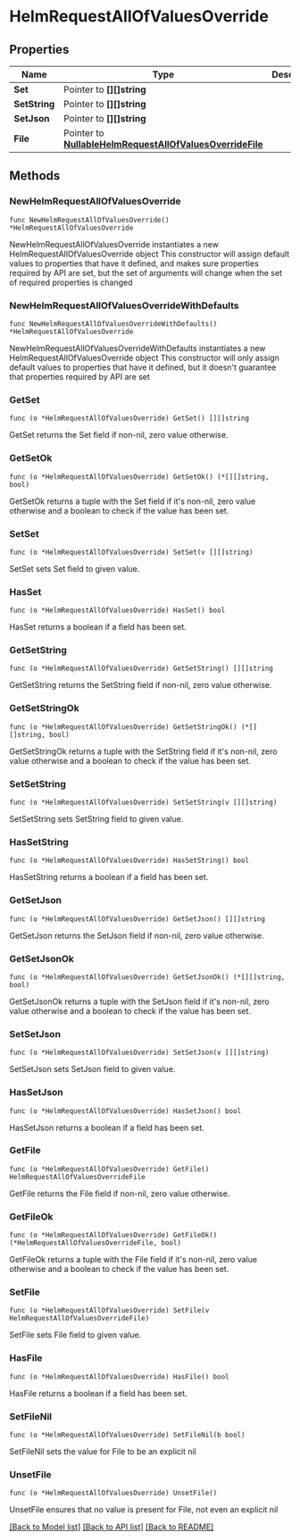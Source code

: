 # HelmRequestAllOfValuesOverride

## Properties

Name | Type | Description | Notes
------------ | ------------- | ------------- | -------------
**Set** | Pointer to **[][]string** |  | [optional] 
**SetString** | Pointer to **[][]string** |  | [optional] 
**SetJson** | Pointer to **[][]string** |  | [optional] 
**File** | Pointer to [**NullableHelmRequestAllOfValuesOverrideFile**](HelmRequestAllOfValuesOverrideFile.md) |  | [optional] 

## Methods

### NewHelmRequestAllOfValuesOverride

`func NewHelmRequestAllOfValuesOverride() *HelmRequestAllOfValuesOverride`

NewHelmRequestAllOfValuesOverride instantiates a new HelmRequestAllOfValuesOverride object
This constructor will assign default values to properties that have it defined,
and makes sure properties required by API are set, but the set of arguments
will change when the set of required properties is changed

### NewHelmRequestAllOfValuesOverrideWithDefaults

`func NewHelmRequestAllOfValuesOverrideWithDefaults() *HelmRequestAllOfValuesOverride`

NewHelmRequestAllOfValuesOverrideWithDefaults instantiates a new HelmRequestAllOfValuesOverride object
This constructor will only assign default values to properties that have it defined,
but it doesn't guarantee that properties required by API are set

### GetSet

`func (o *HelmRequestAllOfValuesOverride) GetSet() [][]string`

GetSet returns the Set field if non-nil, zero value otherwise.

### GetSetOk

`func (o *HelmRequestAllOfValuesOverride) GetSetOk() (*[][]string, bool)`

GetSetOk returns a tuple with the Set field if it's non-nil, zero value otherwise
and a boolean to check if the value has been set.

### SetSet

`func (o *HelmRequestAllOfValuesOverride) SetSet(v [][]string)`

SetSet sets Set field to given value.

### HasSet

`func (o *HelmRequestAllOfValuesOverride) HasSet() bool`

HasSet returns a boolean if a field has been set.

### GetSetString

`func (o *HelmRequestAllOfValuesOverride) GetSetString() [][]string`

GetSetString returns the SetString field if non-nil, zero value otherwise.

### GetSetStringOk

`func (o *HelmRequestAllOfValuesOverride) GetSetStringOk() (*[][]string, bool)`

GetSetStringOk returns a tuple with the SetString field if it's non-nil, zero value otherwise
and a boolean to check if the value has been set.

### SetSetString

`func (o *HelmRequestAllOfValuesOverride) SetSetString(v [][]string)`

SetSetString sets SetString field to given value.

### HasSetString

`func (o *HelmRequestAllOfValuesOverride) HasSetString() bool`

HasSetString returns a boolean if a field has been set.

### GetSetJson

`func (o *HelmRequestAllOfValuesOverride) GetSetJson() [][]string`

GetSetJson returns the SetJson field if non-nil, zero value otherwise.

### GetSetJsonOk

`func (o *HelmRequestAllOfValuesOverride) GetSetJsonOk() (*[][]string, bool)`

GetSetJsonOk returns a tuple with the SetJson field if it's non-nil, zero value otherwise
and a boolean to check if the value has been set.

### SetSetJson

`func (o *HelmRequestAllOfValuesOverride) SetSetJson(v [][]string)`

SetSetJson sets SetJson field to given value.

### HasSetJson

`func (o *HelmRequestAllOfValuesOverride) HasSetJson() bool`

HasSetJson returns a boolean if a field has been set.

### GetFile

`func (o *HelmRequestAllOfValuesOverride) GetFile() HelmRequestAllOfValuesOverrideFile`

GetFile returns the File field if non-nil, zero value otherwise.

### GetFileOk

`func (o *HelmRequestAllOfValuesOverride) GetFileOk() (*HelmRequestAllOfValuesOverrideFile, bool)`

GetFileOk returns a tuple with the File field if it's non-nil, zero value otherwise
and a boolean to check if the value has been set.

### SetFile

`func (o *HelmRequestAllOfValuesOverride) SetFile(v HelmRequestAllOfValuesOverrideFile)`

SetFile sets File field to given value.

### HasFile

`func (o *HelmRequestAllOfValuesOverride) HasFile() bool`

HasFile returns a boolean if a field has been set.

### SetFileNil

`func (o *HelmRequestAllOfValuesOverride) SetFileNil(b bool)`

 SetFileNil sets the value for File to be an explicit nil

### UnsetFile
`func (o *HelmRequestAllOfValuesOverride) UnsetFile()`

UnsetFile ensures that no value is present for File, not even an explicit nil

[[Back to Model list]](../README.md#documentation-for-models) [[Back to API list]](../README.md#documentation-for-api-endpoints) [[Back to README]](../README.md)


